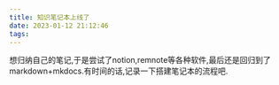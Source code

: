 ```yaml
---
title: 知识笔记本上线了
date: 2023-01-12 21:12:46
tags:
---
```


想归纳自己的笔记,于是尝试了notion,remnote等各种软件,最后还是回归到了markdown+mkdocs.有时间的话,记录一下搭建笔记本的流程吧.